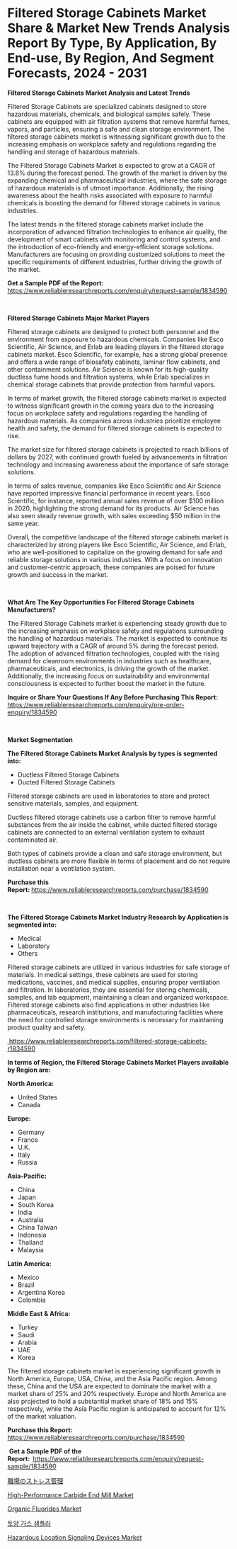 <p><h1>Filtered Storage Cabinets Market Share & Market New Trends Analysis Report By Type, By Application, By End-use, By Region, And Segment Forecasts, 2024 - 2031</h1></p><p><strong>Filtered Storage Cabinets Market Analysis and Latest Trends</strong></p>
<p><p>Filtered Storage Cabinets are specialized cabinets designed to store hazardous materials, chemicals, and biological samples safely. These cabinets are equipped with air filtration systems that remove harmful fumes, vapors, and particles, ensuring a safe and clean storage environment. The filtered storage cabinets market is witnessing significant growth due to the increasing emphasis on workplace safety and regulations regarding the handling and storage of hazardous materials.</p><p>The Filtered Storage Cabinets Market is expected to grow at a CAGR of 13.8% during the forecast period. The growth of the market is driven by the expanding chemical and pharmaceutical industries, where the safe storage of hazardous materials is of utmost importance. Additionally, the rising awareness about the health risks associated with exposure to harmful chemicals is boosting the demand for filtered storage cabinets in various industries.</p><p>The latest trends in the filtered storage cabinets market include the incorporation of advanced filtration technologies to enhance air quality, the development of smart cabinets with monitoring and control systems, and the introduction of eco-friendly and energy-efficient storage solutions. Manufacturers are focusing on providing customized solutions to meet the specific requirements of different industries, further driving the growth of the market.</p></p>
<p><strong>Get a Sample PDF of the Report:&nbsp;</strong> <a href="https://www.reliableresearchreports.com/enquiry/request-sample/1834590">https://www.reliableresearchreports.com/enquiry/request-sample/1834590</a></p>
<p>&nbsp;</p>
<p><strong>Filtered Storage Cabinets Major Market Players</strong></p>
<p><p>Filtered storage cabinets are designed to protect both personnel and the environment from exposure to hazardous chemicals. Companies like Esco Scientific, Air Science, and Erlab are leading players in the filtered storage cabinets market. Esco Scientific, for example, has a strong global presence and offers a wide range of biosafety cabinets, laminar flow cabinets, and other containment solutions. Air Science is known for its high-quality ductless fume hoods and filtration systems, while Erlab specializes in chemical storage cabinets that provide protection from harmful vapors.</p><p>In terms of market growth, the filtered storage cabinets market is expected to witness significant growth in the coming years due to the increasing focus on workplace safety and regulations regarding the handling of hazardous materials. As companies across industries prioritize employee health and safety, the demand for filtered storage cabinets is expected to rise.</p><p>The market size for filtered storage cabinets is projected to reach billions of dollars by 2027, with continued growth fueled by advancements in filtration technology and increasing awareness about the importance of safe storage solutions.</p><p>In terms of sales revenue, companies like Esco Scientific and Air Science have reported impressive financial performance in recent years. Esco Scientific, for instance, reported annual sales revenue of over $100 million in 2020, highlighting the strong demand for its products. Air Science has also seen steady revenue growth, with sales exceeding $50 million in the same year.</p><p>Overall, the competitive landscape of the filtered storage cabinets market is characterized by strong players like Esco Scientific, Air Science, and Erlab, who are well-positioned to capitalize on the growing demand for safe and reliable storage solutions in various industries. With a focus on innovation and customer-centric approach, these companies are poised for future growth and success in the market.</p></p>
<p>&nbsp;</p>
<p><strong>What Are The Key Opportunities For Filtered Storage Cabinets Manufacturers?</strong></p>
<p><p>The Filtered Storage Cabinets market is experiencing steady growth due to the increasing emphasis on workplace safety and regulations surrounding the handling of hazardous materials. The market is expected to continue its upward trajectory with a CAGR of around 5% during the forecast period. The adoption of advanced filtration technologies, coupled with the rising demand for cleanroom environments in industries such as healthcare, pharmaceuticals, and electronics, is driving the growth of the market. Additionally, the increasing focus on sustainability and environmental consciousness is expected to further boost the market in the future.</p></p>
<p><strong>Inquire or Share Your Questions If Any Before Purchasing This Report:</strong> <a href="https://www.reliableresearchreports.com/enquiry/pre-order-enquiry/1834590">https://www.reliableresearchreports.com/enquiry/pre-order-enquiry/1834590</a></p>
<p>&nbsp;</p>
<p><strong>Market Segmentation</strong></p>
<p><strong>The Filtered Storage Cabinets Market Analysis by types is segmented into:</strong></p>
<p><ul><li>Ductless Filtered Storage Cabinets</li><li>Ducted Filtered Storage Cabinets</li></ul></p>
<p><p>Filtered storage cabinets are used in laboratories to store and protect sensitive materials, samples, and equipment. </p><p>Ductless filtered storage cabinets use a carbon filter to remove harmful substances from the air inside the cabinet, while ducted filtered storage cabinets are connected to an external ventilation system to exhaust contaminated air. </p><p>Both types of cabinets provide a clean and safe storage environment, but ductless cabinets are more flexible in terms of placement and do not require installation near a ventilation system.</p></p>
<p><strong>Purchase this Report:&nbsp;</strong><a href="https://www.reliableresearchreports.com/purchase/1834590">https://www.reliableresearchreports.com/purchase/1834590</a></p>
<p>&nbsp;</p>
<p><strong>The Filtered Storage Cabinets Market Industry Research by Application is segmented into:</strong></p>
<p><ul><li>Medical</li><li>Laboratory</li><li>Others</li></ul></p>
<p><p>Filtered storage cabinets are utilized in various industries for safe storage of materials. In medical settings, these cabinets are used for storing medications, vaccines, and medical supplies, ensuring proper ventilation and filtration. In laboratories, they are essential for storing chemicals, samples, and lab equipment, maintaining a clean and organized workspace. Filtered storage cabinets also find applications in other industries like pharmaceuticals, research institutions, and manufacturing facilities where the need for controlled storage environments is necessary for maintaining product quality and safety.</p></p>
<p><a href="https://www.reliableresearchreports.com/filtered-storage-cabinets-r1834590">&nbsp;https://www.reliableresearchreports.com/filtered-storage-cabinets-r1834590</a></p>
<p><strong>In terms of Region, the Filtered Storage Cabinets Market Players available by Region are:</strong></p>
<p>
    <p> <strong> North America: </strong>
        <ul>
            <li>United States</li>
            <li>Canada</li>
        </ul>
        </p> 
    <p> <strong> Europe: </strong>
        <ul>
            <li>Germany</li>
            <li>France</li>
            <li>U.K.</li>
            <li>Italy</li>
            <li>Russia</li>
        </ul>
        </p> 
    <p> <strong> Asia-Pacific: </strong>
        <ul>
            <li>China</li>
            <li>Japan</li>
            <li>South Korea</li>
            <li>India</li>
            <li>Australia</li>
            <li>China Taiwan</li>
            <li>Indonesia</li>
            <li>Thailand</li>
            <li>Malaysia</li>
        </ul>
        </p> 
    <p> <strong> Latin America: </strong>
        <ul>
            <li>Mexico</li>
            <li>Brazil</li>
            <li>Argentina Korea</li>
            <li>Colombia</li>
        </ul>
        </p> 
    <p> <strong> Middle East & Africa: </strong>
        <ul>
            <li>Turkey</li>
            <li>Saudi</li>
            <li>Arabia</li>
            <li>UAE</li>
            <li>Korea</li>
        </ul>
    </p>
    </p>
<p><p>The filtered storage cabinets market is experiencing significant growth in North America, Europe, USA, China, and the Asia Pacific region. Among these, China and the USA are expected to dominate the market with a market share of 25% and 20% respectively. Europe and North America are also projected to hold a substantial market share of 18% and 15% respectively, while the Asia Pacific region is anticipated to account for 12% of the market valuation.</p></p>
<p><strong>Purchase this Report: </strong><a href="https://www.reliableresearchreports.com/purchase/1834590">https://www.reliableresearchreports.com/purchase/1834590</a></p>
<p>&nbsp;<strong>Get a Sample PDF of the Report:&nbsp;&nbsp;</strong><a href="https://www.reliableresearchreports.com/enquiry/request-sample/1834590">https://www.reliableresearchreports.com/enquiry/request-sample/1834590</a></p>
<p><strong></strong></p>
<p><p><a href="https://github.com/nemesis2824/Market-Research-Report-List-1/blob/main/933321342359.md">職場のストレス管理</a></p><p><a href="https://github.com/nicholepatriciadoylenwnrjr0/Market-Research-Report-List-2/blob/main/high-performance-carbide-end-mill-market.md">High-Performance Carbide End Mill Market</a></p><p><a href="https://issuu.com/reportprime-2/docs/organic-fluorides-market-size-2030.pptx">Organic Fluorides Market</a></p><p><a href="https://github.com/shade463/Market-Research-Report-List-1/blob/main/228900838846.md">토양 가스 샘플러</a></p><p><a href="https://github.com/gamblestampleyjenny50m5sl6/Market-Research-Report-List-2/blob/main/hazardous-location-signaling-devices-market.md">Hazardous Location Signaling Devices Market</a></p></p>